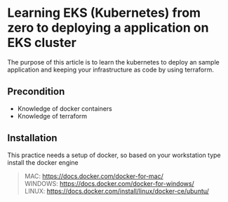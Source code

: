 # Learning EKS (Kubernetes) from zero to deploying a application on EKS cluster
The purpose of this article is to learn the kubernetes to deploy an sample application and keeping your infrastructure as code by using terraform.

## Precondition
- Knowledge of docker containers
- Knowledge of terraform

## Installation
This practice needs a setup of docker, so based on your workstation type install the docker engine
> MAC: https://docs.docker.com/docker-for-mac/  
> WINDOWS: https://docs.docker.com/docker-for-windows/  
> LINUX: https://docs.docker.com/install/linux/docker-ce/ubuntu/

## 
